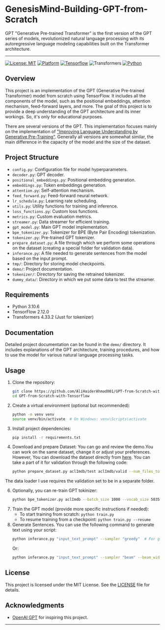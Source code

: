 # GenesisMind-Building-GPT-from-Scratch

GPT "Generative Pre-trained Transformer" is the first version of the GPT series of models, revolutionized natural language processing with its autoregressive language modeling capabilities built on the Transformer architecture.

---

[![License: MIT](https://img.shields.io/badge/License-MIT-black.svg)](https://opensource.org/licenses/MIT)
[![Platform](https://img.shields.io/badge/Platform-Ubuntu-red.svg)](https://www.ubuntu.com/)
[![Tensorflow](https://img.shields.io/badge/Tensorflow-2-orange.svg)](https://tensorflow.org/)
![Transformers](https://img.shields.io/badge/transformers-4.36-yellow.svg)
[![Python](https://img.shields.io/badge/Python-3.11-blue.svg)](https://www.python.org/)

## Overview

This project is an implementation of the GPT (Generative Pre-trained Transformer) model from scratch using TensorFlow. It includes all the components of the model, such as the positional embeddings, attention mechanism, feed-forward layers, and more. The goal of this project is to provide a deep understanding of the GPT architecture and its inner workings. So, it's only for educational purposes.

There are several versions of the GPT. This implementation focuses mainly on the implementation of ["Improving Language Understanding by Generative Pre-Training"](https://www.semanticscholar.org/paper/Improving-Language-Understanding-by-Generative-Radford-Narasimhan/cd18800a0fe0b668a1cc19f2ec95b5003d0a5035). Generally all versions are somewhat similar, the main difference in the capacity of the model and the size of the dataset.


## Project Structure

- `config.py`: Configuration file for model hyperparameters.
- `decoder.py`: GPT decoder.
- `positional_embeddings.py`: Positional embedding generation.
- `embeddings.py`: Token embeddings generation.
- `attention.py`: Self-attention mechanism.
- `feed_forward.py`: Feed-forward neural network.
- `lr_schedule.py`: Learning rate scheduling.
- `utils.py`: Utility functions for training and inference.
- `loss_functions.py`: Custom loss functions.
- `metrics.py`: Custom evaluation metrics.
- `streamer.py`: Data streamer for efficient training.
- `gpt_model.py`: Main GPT model implementation.
- `bpe_tokenizer.py`: Tokenizer for BPE (Byte Pair Encoding) tokenization.
- `tokenizer.py`: Pre-trained GPT tokenizer.
- `prepare_dataset.py`: A file through which we perform some operations on the dataset (creating a special folder for validation data).
- `inferance.py`: A file needed to generate sentences from the model based on the input prompt.
- `tmp/`: Directory for storing model checkpoints.
- `demo/`: Project documentation.
- `tokenizer/`: Directory for saving the retrained tokenizer.
- `dummy_data/`: Directory in which we put some data to test the streamer.

## Requirements

- Python 3.10.6
- TensorFlow 2.12.0
- Transformers 4.33.2 (Just for tokenizer)

## Documentation

Detailed project documentation can be found in the `demo/` directory. It includes explanations of the GPT architecture, training procedures, and how to use the model for various natural language processing tasks.

## Usage

1. Clone the repository:

   ```bash
   git clone https://github.com/AliHaiderAhmad001/GPT-from-Scratch-with-Tensorflow.git
   cd GPT-from-Scratch-with-Tensorflow
   ```

2. Create a virtual environment (optional but recommended):

   ```bash
   python -m venv venv
   source venv/bin/activate  # On Windows: venv\Scripts\activate
   ```

3. Install project dependencies:

   ```bash
   pip install -r requirements.txt
   ```
4. Download and prepare Dataset: You can go and review the demo.You can work on the same dataset, change it or adjust your preferences. However, You can download the dataset directly from [here](https://ai.stanford.edu/~amaas/data/sentiment/aclImdb_v1.tar.gz). You can take a part of it for validation through the following code:
   ```bash
   python prepare_dataset.py aclImdb/test aclImdb/valid --num_files_to_move 2500
   ```
The data loader I use requires the validation set to be in a separate folder.
   
6. Optionally, you can re-train GPT tokinizer:
   ```bash
   python bpe_tokenizer.py aclImdb --batch_size 1000 --vocab_size 50357 --save --save_fp tokenizer/adapted-tokenizer
   ```
7. Train the GPT model (provide more specific instructions if needed):
   * To start training from scratch: `python train.py`
   * To resume training from a checkpoint: `python train.py --resume`
8. Generate Sentences. You can use the following command to generate text using your script:
   ```bash
   python inferance.py "input_text_prompt" --sampler "greedy"  # For greedy sampling
   ```
   Or:
   ```bash
   python inferance.py "input_text_prompt" --sampler "beam" --beam_width 5  # For beam search sampling with a beam width of 5
   ```

## License

This project is licensed under the MIT License. See the [LICENSE](https://github.com/AliHaiderAhmad001/Neural-Machine-Translator/blob/main/LICENSE.txt) file for details.

## Acknowledgments

- [OpenAI GPT](https://openai.com/research/gpt) for inspiring this project.

---
